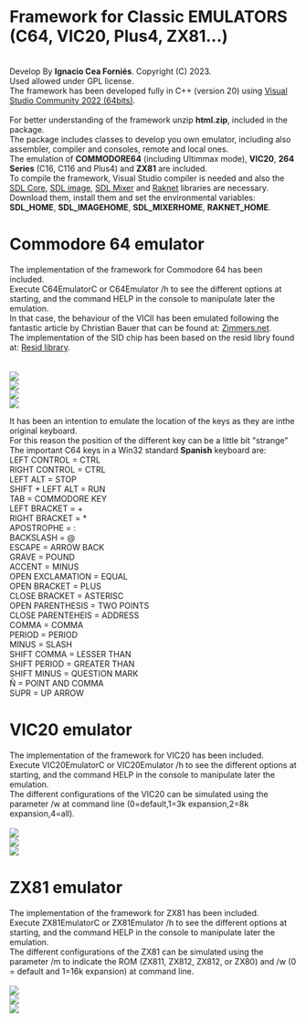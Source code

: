 <h1><b>Framework for Classic EMULATORS (C64, VIC20, Plus4, ZX81...)</b></h1><br>
Develop By <b>Ignacio Cea Forniés</b>. Copyright (C) 2023.<br>
Used allowed under GPL license.<br>
The framework has been developed fully in C++ (version 20) using <a href="https://visualstudio.microsoft.com/es/vs/">Visual Studio Community 2022 (64bits)</a>.<br><br>
For better understanding of the framework unzip <b>html.zip</b>, included in the package.<br>
The package includes classes to develop you own emulator, including also assembler, compiler and consoles, remote and local ones.<br>
The emulation of <b>COMMODORE64</b> (including Ultimmax mode), <b>VIC20</b>, <b>264 Series</b> (C16, C116 and Plus4) and <b>ZX81</b> are included.<br>
To compile the framework, Visual Studio compiler is needed and also the <a href="https://github.com/libsdl-org/SDL/releases/tag/release-2.26.2">SDL Core</a>, <a href="https://www.libsdl.org/projects/SDL_image/release/">SDL image</a>, <a href="https://github.com/libsdl-org/SDL_mixer">SDL Mixer</a> and <a href="https://github.com/facebookarchive/RakNet">Raknet</a> libraries are necessary. Download them, install them and set the environmental variables: <b>SDL_HOME</b>, <b>SDL_IMAGEHOME</b>, <b>SDL_MIXERHOME</b>, <b>RAKNET_HOME</b>.<br>

<h1><b>Commodore 64 emulator</b></h1>
The implementation of the framework for Commodore 64 has been included.<br>
Execute C64EmulatorC or C64Emulator /h to see the different options at starting, and the command HELP in the console to manipulate later the emulation.<br>
In that case, the behaviour of the VICII has been emulated following the fantastic article by Christian Bauer that can be found at: <a href="http://www.zimmers.net/cbmpics/cbm/c64/vic-ii.txt">Zimmers.net</a>.<br>
The implementation of the SID chip has been based on the resid libry found at: <a href="http://www.zimmers.net/anonftp/pub/cbm/crossplatform/emulators/resid/index.html">Resid library</a>.<br><br><br>
<img src="./docs/C64Data/Picture1.png"/><br>
<img src="./docs/C64Data/Picture2.png"/><br>
<img src="./docs/C64Data/Picture3.png"/><br>
<img src="./docs/C64Data/Picture4.png"/><br>

It has been an intention to emulate the location of the keys as they are inthe original keyboard.<br>
For this reason the position of the different key can be a little bit "strange"<br>
The important C64 keys in a Win32 standard <b>Spanish</b> keyboard are:<br>
LEFT CONTROL         = CTRL<br>
RIGHT CONTROL        = CTRL<br>
LEFT ALT             = STOP<br>
SHIFT + LEFT ALT     = RUN<br>
TAB                  = COMMODORE KEY<br>
LEFT BRACKET         = +<br>
RIGHT BRACKET        = *<br>
APOSTROPHE           = :<br>
BACKSLASH            = @<br>
ESCAPE               = ARROW BACK<br>
GRAVE                = POUND<br>
ACCENT               = MINUS<br>
OPEN EXCLAMATION     = EQUAL<br>
OPEN BRACKET         = PLUS<br>
CLOSE BRACKET        = ASTERISC<br>
OPEN PARENTHESIS     = TWO POINTS<br>
CLOSE PARENTEHEIS    = ADDRESS<br>
COMMA                = COMMA<br>
PERIOD               = PERIOD<br>
MINUS                = SLASH<br>
SHIFT COMMA          = LESSER THAN<br>
SHIFT PERIOD         = GREATER THAN<br>
SHIFT MINUS          = QUESTION MARK<br>
Ñ                    = POINT AND COMMA<br>
SUPR                 = UP ARROW<br>

<h1><b>VIC20 emulator</b></h1>
The implementation of the framework for VIC20 has been included.<br>
Execute VIC20EmulatorC or VIC20Emulator /h to see the different options at starting, and the command HELP in the console to manipulate later the emulation.<br>
The different configurations of the VIC20 can be simulated using the parameter /w at command line (0=default,1=3k expansion,2=8k expansion,4=all).<br><br>
<img src="./docs/VIC20Data/Picture1.png"/><br>
<img src="./docs/VIC20Data/Picture2.png"/><br>
<img src="./docs/VIC20Data/Picture3.png"/>

<h1><b>ZX81 emulator</b></h1>
The implementation of the framework for ZX81 has been included.<br>
Execute ZX81EmulatorC or ZX81Emulator /h to see the different options at starting, and the command HELP in the console to manipulate later the emulation.<br>
The different configurations of the ZX81 can be simulated using the parameter /m to indicate the ROM (ZX811, ZX812, ZX812, or ZX80) and /w (0 = default and 1=16k expansion) at command line.<br><br>
<img src="./docs/ZX81Data/Picture1.png"/><br>
<img src="./docs/ZX81Data/Picture2.png"/><br>
<img src="./docs/ZX81Data/Picture3.png"/>
